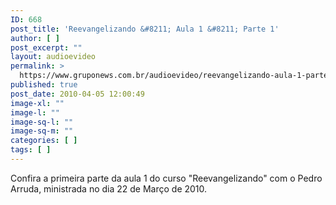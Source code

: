 ```yaml
---
ID: 668
post_title: 'Reevangelizando &#8211; Aula 1 &#8211; Parte 1'
author: [ ]
post_excerpt: ""
layout: audioevideo
permalink: >
  https://www.gruponews.com.br/audioevideo/reevangelizando-aula-1-parte-1
published: true
post_date: 2010-04-05 12:00:49
image-xl: ""
image-l: ""
image-sq-l: ""
image-sq-m: ""
categories: [ ]
tags: [ ]
---
```

Confira a primeira parte da aula 1 do curso "Reevangelizando" com o Pedro Arruda, ministrada no dia 22 de Março de 2010.